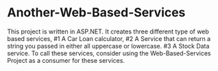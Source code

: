 # Another-Web-Based-Services
This project is written in ASP.NET. It creates three different type of web based services, #1 A Car Loan calculator, #2 A Service that can return a string you passed in either all uppercase or lowercase. #3 A Stock Data service. To call these services, consider using the Web-Based-Services Project as a consumer for these services.

